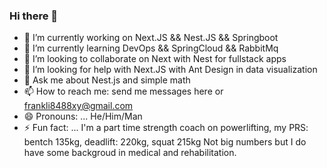 ### Hi there 👋

- 🔭 I’m currently working on Next.JS && Nest.JS && Springboot
- 🌱 I’m currently learning DevOps && SpringCloud && RabbitMq
- 👯 I’m looking to collaborate on Next with Nest for fullstack apps 
- 🤔 I’m looking for help with Next.JS with Ant Design in data visualization
- 💬 Ask me about Nest.js and simple math
- 📫 How to reach me: send me messages here or frankli8488xy@gmail.com
- 😄 Pronouns: ... He/Him/Man
- ⚡ Fun fact: ... I'm a part time strength coach on powerlifting, my PRS: bentch 135kg, deadlift: 220kg, squat 215kg Not big numbers but I do have some backgroud in medical and rehabilitation.

